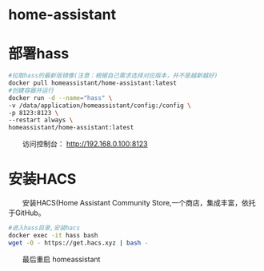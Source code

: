# home-assistant

# 部署hass

```bash
#拉取hass的最新版镜像(注意：根据自己需求选择对应版本，并不是越新越好)
docker pull homeassistant/home-assistant:latest
#创建容器并运行
docker run -d --name="hass" \
-v /data/application/homeassistant/config:/config \
-p 8123:8123 \
--restart always \
homeassistant/home-assistant:latest

```

　　访问控制台：
http://192.168.0.100:8123

# 安装HACS

　　安装HACS(Home Assistant Community Store,一个商店，集成丰富，依托于GitHub。

```bash
#进入hass目录,安装hacs 
docker exec -it hass bash 
wget -O - https://get.hacs.xyz | bash -

```

　　最后重启 homeassistant
